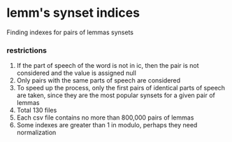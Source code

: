 # lemm's synset indices 

Finding indexes for pairs of lemmas synsets

### restrictions
1. If the part of speech of the word is not in ic, then the pair is not considered and the value is assigned null
2. Only pairs with the same parts of speech are considered
3. To speed up the process, only the first pairs of identical parts of speech are taken, since they are the most popular synsets for a given pair of lemmas
4. Total 130 files
5. Each csv file contains no more than 800,000 pairs of lemmas
6. Some indexes are greater than 1 in modulo, perhaps they need normalization
